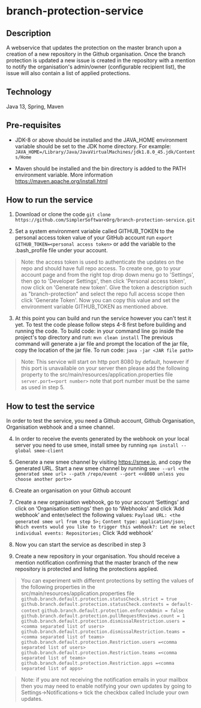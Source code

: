 # branch-protection-service

## Description
A webservice that updates the protection on the master branch upon a creation of a new repository in the Github organisation. Once the branch protection is updated a new issue is created in the repository with a mention to notify the organisation's admin/owner (configurable recipient list), the issue will also contain a list of applied protections.

## Technology
Java 13, Spring, Maven

## Pre-requisites 
- JDK-8 or above should be installed and the JAVA_HOME environment variable should be set to the JDK home directory. For example: 
`JAVA_HOME=/Library/Java/JavaVirtualMachines/jdk1.8.0_45.jdk/Contents/Home`

- Maven should be installed and the bin directory is added to the PATH environment variable. More information https://maven.apache.org/install.html

## How to run the service
1. Download or clone the code
`git clone https://github.com/SimplerSoftwareOrg/branch-protection-service.git`

2. Set a system environment variable called GITHUB_TOKEN to the personal access token value of your GitHub account
run `export GITHUB_TOKEN=<personal access token>` or add the variable to the .bash_profile file under your account.
> Note: the access token is used to authenticate the updates on the repo and should have full repo access. 
To create one, go to your account page and from the right top drop down menu go to 'Settings', then go to 'Developer Settings', then click 'Personal access token', now click on 'Generate new token'. Give the token a description such as "branch-protection" and select the repo full access scope then click 'Generate Token'. Now you can copy this value and set the environment variable GITHUB_TOKEN as mentioned above.

3. At this point you can build and run the service however you can't test it yet. To test the code please follow steps 4-8 first before building and running the code.
To build code: in your command line go inside the project's top directory and run:
`mvn clean install`
The previous command will generate a jar file and prompt the location of the jar file, copy the location of the jar file.
To run code: 
`java -jar <JAR file path>`
> Note: This service will start on http port 8080 by default, however if this port is unavailable on your server then please add the following property to the src/main/resources/application.properties file
`server.port=<port number>` note that port number must be the same as used in step 5.

## How to test the service
In order to test the service, you need a Github account, Github Organisation, Organisation webhook and a smee channel. 

4. In order to receive the events generated by the webhook on your local server you need to use smee, install smee by running 
`npm install --global smee-client`

5. Generate a new smee channel by visiting https://smee.io, and copy the generated URL. Start a new smee channel by running
`smee --url <the generated smee url> --path /repo/event --port <<8080 unless you choose another port>>`

6. Create an organisation on your Github account

7. Create a new organisation webhook, go to your account ‘Settings’ and click on ‘Organisation settings’ then go to ‘Webhooks’ and click ‘Add webhook’ and enter/select the following values:
`Payload URL: <the generated smee url from step 5>;`
`Content type: application/json;`
`Which events would you like to trigger this webhook?: Let me select individual events: Repositories;`
Click ‘Add webhook’

8. Now you can start the service as described in step 3

9. Create a new repository in your organisation. You should receive a mention notification confirming that the master branch of the new repository is protected and listing the protections applied.

> You can experiment with different protections by setting the values of the following properties in the src/main/resources/application.properties file
`github.branch.default.protection.statusCheck.strict = true`
`github.branch.default.protection.statusCheck.contexts = default-context`
`github.branch.default.protection.enforceAdmin = false`
`github.branch.default.protection.pullRequestReviews.count = 1`
`github.branch.default.protection.dismissalRestriction.users =<comma separated list of users>`
`github.branch.default.protection.dismissalRestriction.teams =<comma separated list of teams>`
`github.branch.default.protection.Restriction.users =<comma separated list of users>`
`github.branch.default.protection.Restriction.teams =<comma separated list of teams>`
`github.branch.default.protection.Restriction.apps =<comma separated list of apps>`


> Note: if you are not receiving the notification emails in your mailbox then you may need to enable notifying your own updates by going to Settings->Notifications-> tick the checkbox called Include your own updates.
